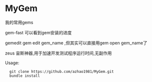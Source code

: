 # MyGem

我的常用gems

gem-fast 可以看到gem安装的进度

gemedit  gem edit gem_name ,但其实可以直接用gem open gem_name了

zeus     宙斯神器,用于加速开发测试程序运行时间,无副作用


Usage: 
```
  git clone https://github.com/azhao1981/MyGem.git
  bundle install 
```


